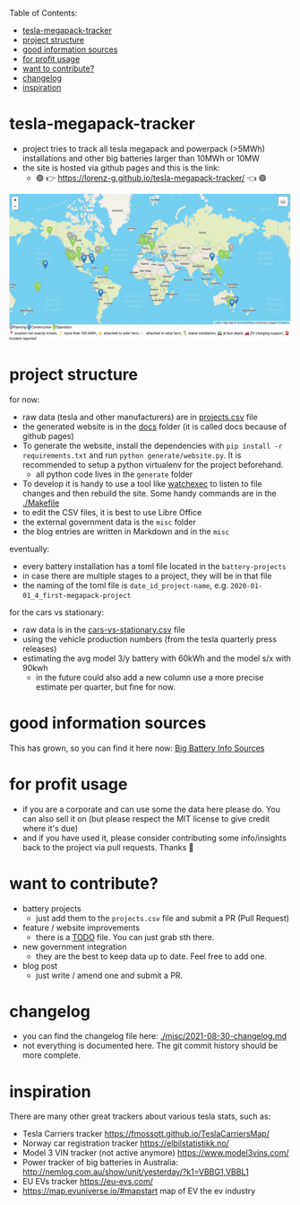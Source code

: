 Table of Contents:
- [tesla-megapack-tracker](#tesla-megapack-tracker)
- [project structure](#project-structure)
- [good information sources](#good-information-sources)
- [for profit usage](#for-profit-usage)
- [want to contribute?](#want-to-contribute)
- [changelog](#changelog)
- [inspiration](#inspiration)

# tesla-megapack-tracker

- project tries to track all tesla megapack and powerpack (>5MWh) installations and other big batteries larger than 10MWh or 10MW
- the site is hosted via github pages and this is the link:
  - 🟢 👉 https://lorenz-g.github.io/tesla-megapack-tracker/ 👈 🟢

![map of image](./docs/pics/og-image.jpg)

# project structure

for now:
- raw data (tesla and other manufacturers) are in [projects.csv](./projects.csv) file
- the generated website is in the [docs](./docs) folder (it is called docs because of github pages)
- To generate the website, install the dependencies with `pip install -r requirements.txt` and run `python generate/website.py`. It is recommended to setup a python virtualenv for the project beforehand. 
  - all python code lives in the `generate` folder
- To develop it is handy to use a tool like [watchexec](https://watchexec.github.io/downloads/) to listen to file changes and then rebuild the site. Some handy commands are in the [./Makefile](./Makefile)
- to edit the CSV files, it is best to use Libre Office
- the external government data is the `misc` folder
- the blog entries are written in Markdown and in the `misc`

eventually:
- every battery installation has a toml file located in the `battery-projects`
- in case there are multiple stages to a project, they will be in that file
- the naming of the toml file is `date_id_project-name`, e.g. `2020-01-01_4_first-megapack-project`

for the cars vs stationary:
- raw data is in the [cars-vs-stationary.csv](./cars-vs-stationary.csv) file
- using the vehicle production numbers (from the tesla quarterly press releases)
- estimating the avg model 3/y battery with 60kWh and the model s/x with 90kwh
  - in the future could also add a new column use a more precise estimate per quarter, but fine for now.

# good information sources

This has grown, so you can find it here now: [Big Battery Info Sources](./misc/2021-11-19-big-battery-info-sources.md)

# for profit usage

- if you are a corporate and can use some the data here please do. You can also sell it on (but please respect the MIT license to give credit where it's due)
- and if you have used it, please consider contributing some info/insights back to the project via pull requests. Thanks 👏

# want to contribute?

- battery projects
  - just add them to the `projects.csv` file and submit a PR (Pull Request)
- feature / website improvements
  - there is a [TODO](./misc/TODO.md) file. You can just grab sth there. 
- new government integration
  - they are the best to keep data up to date. Feel free to add one. 
- blog post
  - just write / amend one and submit a PR. 

# changelog

- you can find the changelog file here: [./misc/2021-08-30-changelog.md](./misc/2021-08-30-changelog.md)
- not everything is documented here. The git commit history should be more complete.


# inspiration

There are many other great trackers about various tesla stats, such as:
  - Tesla Carriers tracker https://fmossott.github.io/TeslaCarriersMap/
  - Norway car registration tracker https://elbilstatistikk.no/
  - Model 3 VIN tracker (not active anymore) https://www.model3vins.com/ 
  - Power tracker of big batteries in Australia: http://nemlog.com.au/show/unit/yesterday/?k1=VBBG1,VBBL1 
  - EU EVs tracker https://eu-evs.com/ 
  - https://map.evuniverse.io/#mapstart map of EV the ev industry 
